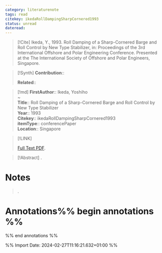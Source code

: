 ```yaml
---
category: literaturenote
tags: read
citekey: ikedaRollDampingSharpCornered1993
status: unread
dateread:
---
```


> [!Cite]
> Ikeda, Y., 1993. Roll Damping of a Sharp-Cornered Barge and Roll Control by New Type Stabilizer, in: Proceedings of the 3rd International Offshore and Polar Engineering Conference. Presented at the The International Society of Offshore and Polar Engineers, Singapore.

>[!Synth]
>**Contribution**:: 
>
>**Related**:: 
>

>[!md]
> **FirstAuthor**:: Ikeda, Yoshiho  
~    
> **Title**:: Roll Damping of a Sharp-Cornered Barge and Roll Control by New Type Stabilizer  
> **Year**:: 1993   
> **Citekey**:: ikedaRollDampingSharpCornered1993  
> **itemType**:: conferencePaper  
> **Location**:: Singapore    

> [!LINK] 
>
>  [Full Text PDF](file://C:\Zotero\storage\TPGYWYN3\Katayama%20-%201993%20-%20Roll%20Damping%20of%20a%20Sharp-Cornered%20Barge%20and%20Roll%20Co.pdf).

> [!Abstract]
>.
> 
# Notes
>.


# Annotations%% begin annotations %%


%% end annotations %%

%% Import Date: 2024-02-27T11:16:21.632+01:00 %%
